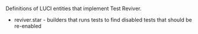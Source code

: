 Definitions of LUCI entities that implement Test Reviver.

* reviver.star - builders that runs tests to find disabled tests that should be
  re-enabled
